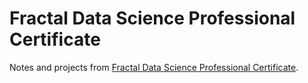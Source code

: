 # Fractal Data Science Professional Certificate

Notes and projects from [Fractal Data Science Professional Certificate](https://www.coursera.org/professional-certificates/fractal-data-science).